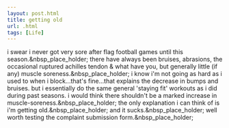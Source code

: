 ```yaml
---
layout: post.html
title: getting old
url: .html
tags: [Life]
---
```

i swear i never got very sore after flag football games until this season.&nbsp_place_holder; there have always been bruises, abrasions, the occasional ruptured achilles tendon & what have you, but generally little (if any) muscle soreness.&nbsp_place_holder; i know i'm not going as hard as i used to when i block...that's fine...that explains the decrease in bumps and bruises. but i essentially do the same general 'staying fit' workouts as i did during past seasons. i would think there shouldn't be a marked increase in muscle-soreness.&nbsp_place_holder; the only explanation i can think of is i'm getting old.&nbsp_place_holder; and it sucks.&nbsp_place_holder; well worth testing the complaint submission form.&nbsp_place_holder;
